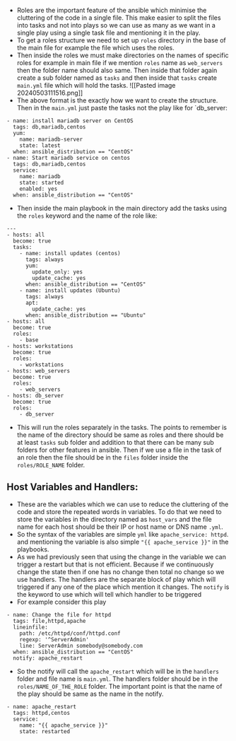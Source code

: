 - Roles are the important feature of the ansible which minimise the cluttering of the code in a single file. This make easier to split the files into tasks and not into plays so we can use as many as we want in a single play using a single task file and mentioning it in the play.
- To get a roles structure we need to set up `roles` directory in the base of the main file for example the file which uses the roles.
- Then inside the roles we must make directories on the names of specific roles for example in main file if we mention `roles` name as `web_servers` then the folder name should also same. Then inside that folder again create a sub folder named as `tasks` and then inside that `tasks` create `main.yml` file which will hold the tasks.
![[Pasted image 20240503111516.png]]
- The above format is the exactly how we want to create the structure. Then in the `main.yml` just paste the tasks not the play like for `db_server:
```
- name: install mariadb server on CentOS
  tags: db,mariadb,centos
  yum:
    name: mariadb-server
    state: latest
  when: ansible_distribution == "CentOS"  
- name: Start mariadb service on centos
  tags: db,mariadb,centos
  service:
    name: mariadb
    state: started 
    enabled: yes
  when: ansible_distribution == "CentOS"
```
- Then inside the main playbook in the main directory add the tasks using the `roles` keyword and the name of the role like:
```
---
- hosts: all
  become: true
  tasks:
    - name: install updates (centos)
      tags: always
      yum:
        update_only: yes
        update_cache: yes
      when: ansible_distribution == "CentOS"
    - name: install updates (Ubuntu)
      tags: always
      apt:
        update_cache: yes
      when: ansible_distribution == "Ubuntu"
- hosts: all
  become: true
  roles:
    - base
- hosts: workstations
  become: true
  roles:
    - workstations
- hosts: web_servers
  become: true
  roles:
    - web_servers
- hosts: db_server
  become: true
  roles:
    - db_server
```
- This will run the roles separately in the tasks. The points to remember is the name of the directory should be same as roles and there should be at least `tasks` sub folder and addition to that there can be many sub folders for other features in ansible. Then if we use a file in the task of an role then the file should be in the `files` folder inside the `roles/ROLE_NAME` folder.
## Host Variables and Handlers:
- These are the variables which we can use to reduce the cluttering of the code and store the repeated words in variables. To do that we need to store the variables in the directory named as `host_vars` and the file name for each host should be their IP or host name or DNS name `.yml`.
- So the syntax of the variables are simple `yml` like `apache_service: httpd`. and mentioning the variable is also simple `"{{ apache_service }}"` in the playbooks.
-  As we had previously seen that using  the change in the variable we can trigger a restart but that is not efficient. Because if we continuously change the state then if one has no change then total no change so we use handlers. The handlers are the separate block of play which will triggered if any one of the place which mention it changes. The `notify` is the keyword to use which will tell which handler to be triggered 
- For example consider this play
```
- name: Change the file for httpd
  tags: file,httpd,apache
  lineinfile:
    path: /etc/httpd/conf/httpd.conf
    regexp: '^ServerAdmin'
    line: ServerAdmin somebody@somebody.com
  when: ansible_distribution == "CentOS"
  notify: apache_restart
```
- So the notify will call the `apache_restart` which will be in the `handlers` folder and file name is `main.yml`. The handlers folder should be in the `roles/NAME_OF_THE_ROLE` folder. The important point is that the name of the play should be same as the name in the notify.
```
- name: apache_restart
  tags: httpd,centos
  service:
    name: "{{ apache_service }}"
    state: restarted
```